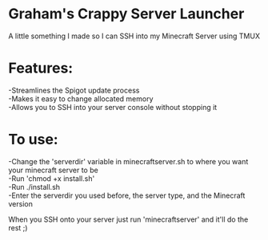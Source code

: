 # Graham's Crappy Server Launcher
A little something I made so I can SSH into my Minecraft Server using TMUX 

# Features:  
-Streamlines the Spigot update process  
-Makes it easy to change allocated memory  
-Allows you to SSH into your server console without stopping it  

# To use:  
-Change the 'serverdir' variable in minecraftserver.sh to where you want your minecraft server to be  
-Run 'chmod +x install.sh'  
-Run ./install.sh  
-Enter the serverdir you used before, the server type, and the Minecraft version

When you SSH onto your server just run 'minecraftserver' and it'll do the rest ;)  
